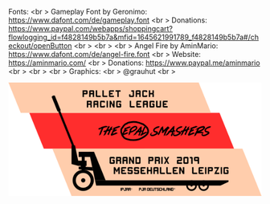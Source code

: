 Fonts: <br \>
Gameplay Font by Geronimo: https://www.dafont.com/de/gameplay.font <br \>
Donations: https://www.paypal.com/webapps/shoppingcart?flowlogging_id=f4828149b5b7a&mfid=1645621991789_f4828149b5b7a#/checkout/openButton <br \>
 <br \> <br \>
Angel Fire by AminMario: https://www.dafont.com/de/angel-fire.font <br \>
Website: https://aminmario.com/ <br \>
Donations: https://www.paypal.me/aminmario <br \>
 <br \> <br \>
Graphics: <br \>
@grauhut <br \>

<img src=https://github.com/ChaoticEvilDM/Shirtfoo/blob/main/PalletJackRacingLeague/PRINT.png>
